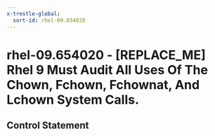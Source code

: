 ```yaml
---
x-trestle-global:
  sort-id: rhel-09.654020
---
```


# rhel-09.654020 - \[REPLACE_ME\] Rhel 9 Must Audit All Uses Of The Chown, Fchown, Fchownat, And Lchown System Calls.

## Control Statement
